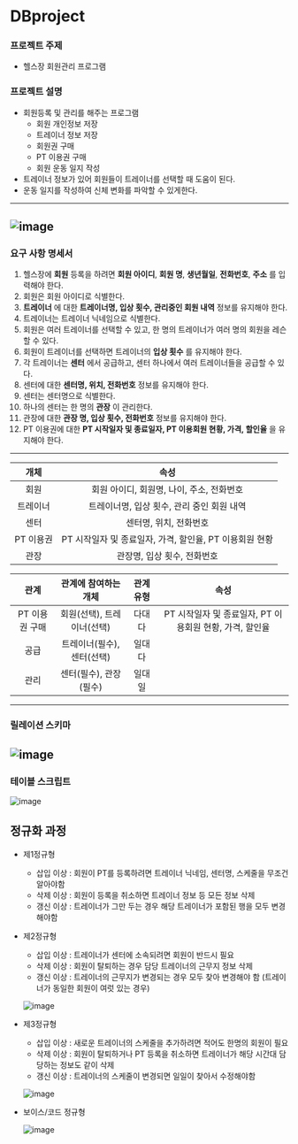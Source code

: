 # DBproject

### 프로젝트 주제
  + 헬스장 회원관리 프로그램

### 프로젝트 설명
  + 회원등록 및 관리를 해주는 프로그램
    + 회원 개인정보 저장
    + 트레이너 정보 저장
    + 회원권 구매
    + PT 이용권 구매
    + 회원 운동 일지 작성
  + 트레이너 정보가 있어 회원들이 트레이너를 선택할 때 도움이 된다.
  + 운동 일지를 작성하여 신체 변화를 파악할 수 있게한다.

-----------------------------------------------------------------
![image](https://user-images.githubusercontent.com/48307813/169842317-84b8546e-eb39-419f-a594-1054e8c7f290.png)
-----------------------------------------------------------------
### 요구 사항 명세서
 1. 헬스장에 __회원__ 등록을 하려면 __회원 아이디__, __회원 명__, __생년월일__, __전화번호__, __주소__ 를 입력해야 한다.
 2. 회원은 회원 아이디로 식별한다.
 3. __트레이너__ 에 대한 __트레이너명, 입상 횟수, 관리중인 회원 내역__ 정보를 유지해야 한다.
 4. 트레이너는 트레이너 닉네임으로 식별한다.
 5. 회원은 여러 트레이너를 선택할 수 있고, 한 명의 트레이너가 여러 명의 회원을 레슨 할 수 있다.
 6. 회원이 트레이너를 선택하면 트레이너의 __입상 횟수__ 를 유지해야 한다.
 7. 각 트레이너는 __센터__ 에서 공급하고, 센터 하나에서 여러 트레이너들을 공급할 수 있다.
 8. 센터에 대한 __센터명, 위치, 전화번호__ 정보를 유지해야 한다.
 9. 센터는 센터명으로 식별한다.
 10. 하나의 센터는 한 명의 __관장__ 이 관리한다.
 11. 관장에 대한 __관장 명, 입상 횟수, 전화번호__ 정보를 유지해야 한다.
 12. PT 이용권에 대한 __PT 시작일자 및 종료일자, PT 이용회원 현황, 가격, 할인율__ 을 유지해야 한다.
-----------------------------------------------------------------
|개체|속성|
|:---:|:---:|
|회원     |회원 아이디, 회원명, 나이, 주소, 전화번호|
|트레이너 |트레이너명, 입상 횟수, 관리 중인 회원 내역|
|센터     |센터명, 위치, 전화번호|
|PT 이용권|PT 시작일자 및 종료일자, 가격, 할인율, PT 이용회원 현황|
|관장     |관장명, 입상 횟수, 전화번호|

|관계|관계에 참여하는 개체|관계 유형|속성|
|:---:|:---:|:---:|:---:|
|PT 이용권 구매|회원(선택), 트레이너(선택)|다대다|PT 시작일자 및 종료일자, PT 이용회원 현황, 가격, 할인율|
|공급 |트레이너(필수),      센터(선택)|일대다|
|관리 |센터(필수), 관장(필수)|일대일|

-----------------------------------------------------------------
### 릴레이션 스키마

![image](https://user-images.githubusercontent.com/48307813/170816741-fd65e58a-a102-46c0-a0af-469eb395e101.png)
-----------------------------------------------------------------
### 테이블 스크립트
![image](https://user-images.githubusercontent.com/48307813/175046265-3ab56b37-2a67-4c99-b8dd-ec8af724af69.png)

## 정규화 과정

  + 제1정규형
  
    + 삽입 이상 : 회원이 PT를 등록하려면 트레이너 닉네임, 센터명, 스케줄을 무조건 알아야함
    + 삭제 이상 : 회원이 등록을 취소하면 트레이너 정보 등 모든 정보 삭제
    + 갱신 이상 : 트레이너가 그만 두는 경우 해당 트레이너가 포함된 행을 모두 변경해야함
    
  + 제2정규형
    
    + 삽입 이상 : 트레이너가 센터에 소속되려면 회원이 반드시 필요
    + 삭제 이상 : 회원이 탈퇴하는 경우 담당 트레이너의 근무지 정보 삭제
    + 갱신 이상 : 트레이너의 근무지가 변경되는 경우 모두 찾아 변경해야 함 (트레이너가 동일한 회원이 여럿 있는 경우)
   
    ![image](https://user-images.githubusercontent.com/48307813/170816537-1f88cc2d-0504-40e3-a18d-09d17495a24b.png)
   
   + 제3정규형
     
     + 삽입 이상 : 새로운 트레이너의 스케줄을 추가하려면 적어도 한명의 회원이 필요
     + 삭제 이상 : 회원이 탈퇴하거나 PT 등록을 취소하면 트레이너가 해당 시간대 담당하는 정보도 같이 삭제
     + 갱신 이상 : 트레이너의 스케줄이 변경되면 일일이 찾아서 수정해야함
     
     ![image](https://user-images.githubusercontent.com/48307813/170816434-9c189d38-a256-438e-be54-594e13e6e440.png)

     
   + 보이스/코드 정규형
      
      ![image](https://user-images.githubusercontent.com/48307813/170816012-be408a1d-6085-4a64-a74e-65d1490da84e.png)

    

    

